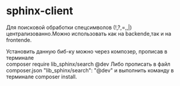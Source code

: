 # sphinx-client

Для поисковой  обработки  спецсимволов (!,?,=,\,|) централизованно.Можно использовать как на backende,так и на frontende.  

Установить данную биб-ку можно через композер, прописав в терминале     
 composer require lib_sphinx/search @dev
Либо прописать в файл composer.json   "lib_sphinx/search": "@dev" и выполнить команду в терминале composer install.




